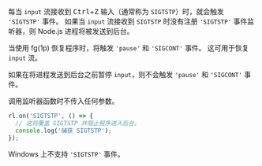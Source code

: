 <!-- YAML
added: v0.7.5
-->

每当 `input` 流接收到 <kbd>Ctrl</kbd>+<kbd>Z</kbd> 输入（通常称为 `SIGTSTP`）时，就会触发 `'SIGTSTP'` 事件。
如果当 `input` 流接收到 `SIGTSTP` 时没有注册 `'SIGTSTP'` 事件监听器，则 Node.js 进程将被发送到后台。

当使用 fg(1p) 恢复程序时，将触发 `'pause'` 和 `'SIGCONT'` 事件。
这可用于恢复 `input` 流。

如果在将进程发送到后台之前暂停 `input`，则不会触发 `'pause'` 和 `'SIGCONT'` 事件。

调用监听器函数时不传入任何参数。

```js
rl.on('SIGTSTP', () => {
  // 这将覆盖 SIGTSTP 并阻止程序进入后台。
  console.log('捕获 SIGTSTP');
});
```

Windows 上不支持 `'SIGTSTP'` 事件。

